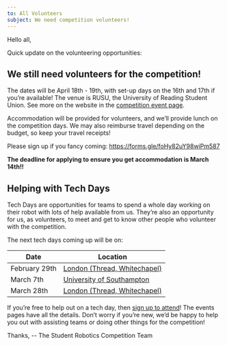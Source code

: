 ```yaml
---
to: All Volunteers
subject: We need competition volunteers!
---
```


Hello all,

Quick update on the volunteering opportunities:

## We still need volunteers for the competition!

The dates will be April 18th - 19th, with set-up days on the 16th and 17th if you’re available! The venue is RUSU, the University of Reading Student Union. See more on the website in the [competition event page](https://studentrobotics.org/events/sr2020/competition/).

Accommodation will be provided for volunteers, and we’ll provide lunch on the competition days. We may also reimburse travel depending on the budget, so keep your travel receipts!

Please sign up if you fancy coming: https://forms.gle/foHy82uY98wiPm587

**The deadline for applying to ensure you get accommodation is March 14th!!**

## Helping with Tech Days

Tech Days are opportunities for teams to spend a whole day working on their robot with lots of help available from us. They’re also an opportunity for us, as volunteers, to meet and get to know other people who volunteer with the competition.

The next tech days coming up will be on:

| Date | Location |
| ---- | -------- |
| February 29th | [London (Thread, Whitechapel)](https://studentrobotics.org/events/sr2020/london-tech-day-february/) |
| March 7th | [University of Southampton](https://studentrobotics.org/events/sr2020/southampton-tech-day-march/) |
| March 28th | [London (Thread, Whitechapel)](https://studentrobotics.org/events/sr2020/london-tech-day-march/) |

If you’re free to help out on a tech day, then [sign up to attend](https://forms.gle/G2p2b37sezyFEriUA)! The events pages have all the details. Don’t worry if you’re new, we’d be happy to help you out with assisting teams or doing other things for the competition!

Thanks,
-- The Student Robotics Competition Team
